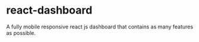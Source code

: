 # react-dashboard
A fully mobile responsive react js dashboard that contains as many features as possible.
